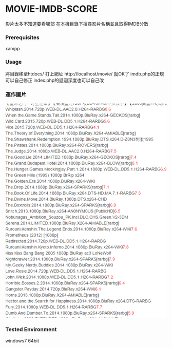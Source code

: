MOVIE-IMDB-SCORE
===================================
影片太多不知道要看哪部
在本機目錄下搜尋影片名稱並且取得IMDB分數

### Prerequisites
xampp

### Usage
將目錄移至htdocs/
打上網址 http://localhost/movie/ 就OK了
imdb.php的正規可以自己修正
index.php的遞迴深度也可以自己改

### 運作圖片
![Image text](https://github.com/colonsong/images/blob/master/imdb-score.PNG)

### Tested Environment
windows7 64bit



